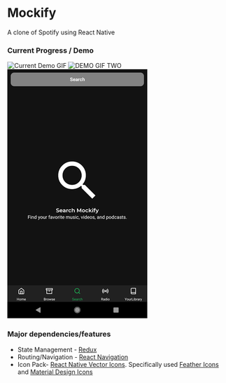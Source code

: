 # Mockify
A clone of Spotify using React Native

### Current Progress / Demo

![Current Demo GIF](demo/PROGRESS.gif)
![DEMO GIF TWO](demo/PROGRESS2.gif)
![Search Screenshot](demo/SEARCH_SS.png)

### Major dependencies/features

* State Management - [Redux](https://redux.js.org/)
* Routing/Navigation - [React Navigation](https://reactnavigation.org/)
* Icon Pack- [React Native Vector Icons](https://github.com/oblador/react-native-vector-icons). Specifically used [Feather Icons](https://feathericons.com/) and [Material Design Icons](https://material.io/tools/icons/)
